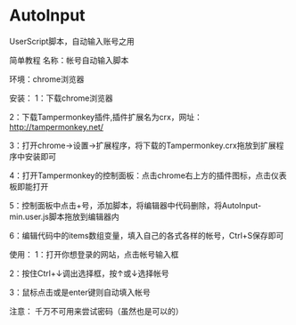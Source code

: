 # AutoInput
UserScript脚本，自动输入账号之用

简单教程
名称：帐号自动输入脚本

环境：chrome浏览器

安装：
1：下载chrome浏览器

2：下载Tampermonkey插件,插件扩展名为crx，网址：http://tampermonkey.net/

3：打开chrome->设置->扩展程序，将下载的Tampermonkey.crx拖放到扩展程序中安装即可

4：打开Tampermonkey的控制面板：点击chrome右上方的插件图标，点击仪表板即能打开

5：控制面板中点击+号，添加脚本，将编辑器中代码删除，将AutoInput-min.user.js脚本拖放到编辑器内

6：编辑代码中的items数组变量，填入自己的各式各样的帐号，Ctrl+S保存即可

使用：
1：打开你想登录的网站，点击帐号输入框

2：按住Ctrl+↓调出选择框，按↑或↓选择帐号

3：鼠标点击或是enter键则自动填入帐号

注意：
千万不可用来尝试密码（虽然也是可以的）
